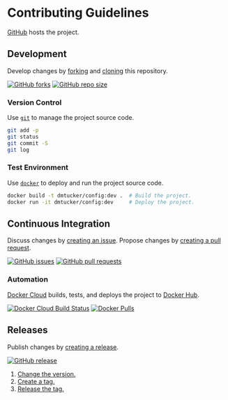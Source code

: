 # Contributing Guidelines

[GitHub](https://github.com/) hosts the project.

## Development

Develop changes by [forking](https://help.github.com/articles/fork-a-repo) and [cloning](https://help.github.com/articles/cloning-a-repository) this repository.

[![GitHub forks](https://img.shields.io/github/forks/dmtucker/config.svg)](https://github.com/dmtucker/config/network/members)
[![GitHub repo size](https://img.shields.io/github/repo-size/dmtucker/config.svg)](https://github.com/dmtucker/config)

### Version Control

Use [`git`](https://git-scm.com/doc) to manage the project source code.

``` sh
git add -p
git status
git commit -S
git log
```

### Test Environment

Use [`docker`](https://docs.docker.com/) to deploy and run the project source code.

``` sh
docker build -t dmtucker/config:dev .  # Build the project.
docker run -it dmtucker/config:dev     # Deploy the project.
```

## Continuous Integration

Discuss changes by [creating an issue](https://help.github.com/articles/creating-an-issue).
Propose changes by [creating a pull request](https://help.github.com/articles/creating-a-pull-request/).

[![GitHub issues](https://img.shields.io/github/issues/dmtucker/config.svg)](https://github.com/dmtucker/config/issues)
[![GitHub pull requests](https://img.shields.io/github/issues-pr/dmtucker/config.svg)](https://github.com/dmtucker/config/pulls)

### Automation

[Docker Cloud](https://cloud.docker.com/) builds, tests, and deploys the project to [Docker Hub](https://hub.docker.com/).

[![Docker Cloud Build Status](https://img.shields.io/docker/cloud/build/dmtucker/config.svg)](https://cloud.docker.com/repository/docker/dmtucker/config)
[![Docker Pulls](https://img.shields.io/docker/pulls/dmtucker/config.svg)](https://hub.docker.com/r/dmtucker/config)

## Releases

Publish changes by [creating a release](https://help.github.com/articles/creating-releases).

[![GitHub release](https://img.shields.io/github/release/dmtucker/config.svg)](https://github.com/dmtucker/config/releases)

1. [Change the version.](https://semver.org/)
2. [Create a tag.](https://git-scm.com/book/en/v2/Git-Basics-Tagging)
3. [Release the tag.](https://help.github.com/articles/about-releases)
